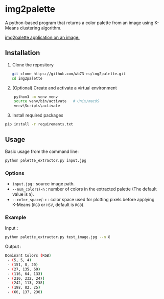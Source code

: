 # img2palette

A python-based program that returns a color palette from an image using K-Means clustering algorithm.

[img2palette application on an image.](https://github.com/wb73-eu/img2palette/result.png)

## Installation

1. Clone the repository
```bash
   git clone https://github.com/wb73-eu/img2palette.git
   cd img2palette
```

2. (Optional) Create and activate a virtual environment
```bash
    python3 -m venv venv
    source venv/bin/activate   # Unix/macOS
    venv\Scripts\activate 
```

3. Install required packages
```bash
pip install -r requirements.txt
```

## Usage
Basic usage from the command line:
```bash
python palette_extractor.py input.jpg
```

### Options

* `input.jpg` : source image path.
* `--num_colors`/`-n` : number of colors in the extracted palette (The default value is `5`).
* `--color_space`/`-c` : color space used for plotting pixels before applying K-Means (`RGB` or `HSV`, default is `RGB`).

### Example
Input :

```bash
python palette_extractor.py test_image.jpg --n 8
```
Output :

```bash
Dominant Colors (RGB)
 - (5, 5, 4)
 - (151, 8, 20)
 - (27, 135, 69)
 - (116, 64, 133)
 - (210, 232, 247)
 - (242, 113, 238)
 - (198, 82, 25)
 - (60, 137, 230)
```
